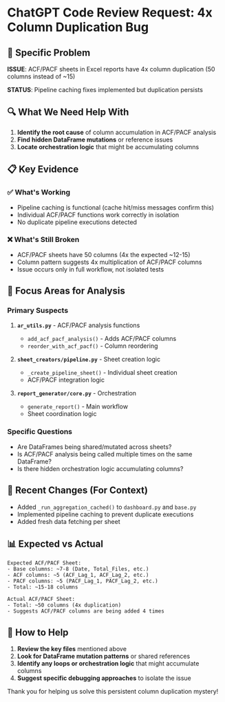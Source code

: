 # ChatGPT Code Review Request: 4x Column Duplication Bug

## 🎯 Specific Problem

**ISSUE**: ACF/PACF sheets in Excel reports have 4x column duplication (50 columns instead of ~15)

**STATUS**: Pipeline caching fixes implemented but duplication persists

## 🔍 What We Need Help With

1. **Identify the root cause** of column accumulation in ACF/PACF analysis
2. **Find hidden DataFrame mutations** or reference issues
3. **Locate orchestration logic** that might be accumulating columns

## 📋 Key Evidence

### ✅ What's Working
- Pipeline caching is functional (cache hit/miss messages confirm this)
- Individual ACF/PACF functions work correctly in isolation
- No duplicate pipeline executions detected

### ❌ What's Still Broken
- ACF/PACF sheets have 50 columns (4x the expected ~12-15)
- Column pattern suggests 4x multiplication of ACF/PACF columns
- Issue occurs only in full workflow, not isolated tests

## 🎯 Focus Areas for Analysis

### Primary Suspects
1. **`ar_utils.py`** - ACF/PACF analysis functions
   - `add_acf_pacf_analysis()` - Adds ACF/PACF columns
   - `reorder_with_acf_pacf()` - Column reordering
   
2. **`sheet_creators/pipeline.py`** - Sheet creation logic
   - `_create_pipeline_sheet()` - Individual sheet creation
   - ACF/PACF integration logic
   
3. **`report_generator/core.py`** - Orchestration
   - `generate_report()` - Main workflow
   - Sheet coordination logic

### Specific Questions
- Are DataFrames being shared/mutated across sheets?
- Is ACF/PACF analysis being called multiple times on the same DataFrame?
- Is there hidden orchestration logic accumulating columns?

## 🔧 Recent Changes (For Context)
- Added `_run_aggregation_cached()` to `dashboard.py` and `base.py`
- Implemented pipeline caching to prevent duplicate executions
- Added fresh data fetching per sheet

## 📊 Expected vs Actual
```
Expected ACF/PACF Sheet:
- Base columns: ~7-8 (Date, Total_Files, etc.)
- ACF columns: ~5 (ACF_Lag_1, ACF_Lag_2, etc.)
- PACF columns: ~5 (PACF_Lag_1, PACF_Lag_2, etc.)
- Total: ~15-18 columns

Actual ACF/PACF Sheet:
- Total: ~50 columns (4x duplication)
- Suggests ACF/PACF columns are being added 4 times
```

## 🚀 How to Help

1. **Review the key files** mentioned above
2. **Look for DataFrame mutation patterns** or shared references
3. **Identify any loops or orchestration logic** that might accumulate columns
4. **Suggest specific debugging approaches** to isolate the issue

Thank you for helping us solve this persistent column duplication mystery!
